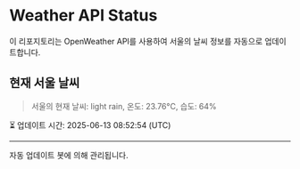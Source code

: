 
# Weather API Status

이 리포지토리는 OpenWeather API를 사용하여 서울의 날씨 정보를 자동으로 업데이트합니다.

## 현재 서울 날씨
> 서울의 현재 날씨: light rain, 온도: 23.76°C, 습도: 64%

⏳ 업데이트 시간: 2025-06-13 08:52:54 (UTC)

---
자동 업데이트 봇에 의해 관리됩니다.
